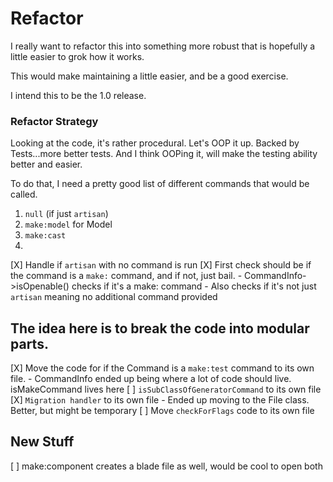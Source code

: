 # Refactor
I really want to refactor this into something more robust that is hopefully a little easier to grok how it works.

This would make maintaining a little easier, and be a good exercise.

I intend this to be the 1.0 release.

### Refactor Strategy

Looking at the code, it's rather procedural. Let's OOP it up. Backed by Tests...more better tests. And I think OOPing it, will make the testing ability better and easier.

To do that, I need a pretty good list of different commands that would be called.

1. `null` (if just `artisan`)
2. `make:model` for Model
3. `make:cast`
4. 

[X] Handle if `artisan` with no command is run
[X] First check should be if the command is a `make:` command, and if not, just bail.
    - CommandInfo->isOpenable() checks if it's a make: command
    - Also checks if it's not just `artisan` meaning no additional command provided

## The idea here is to break the code into modular parts.

[X] Move the code for if the Command is a `make:test` command to its own file.
    - CommandInfo ended up being where a lot of code should live. isMakeCommand lives here
[ ] `isSubClassOfGeneratorCommand` to its own file
[X] `Migration handler` to its own file
    - Ended up moving to the File class. Better, but might be temporary
[ ] Move `checkForFlags` code to its own file


## New Stuff
[ ] make:component creates a blade file as well, would be cool to open both